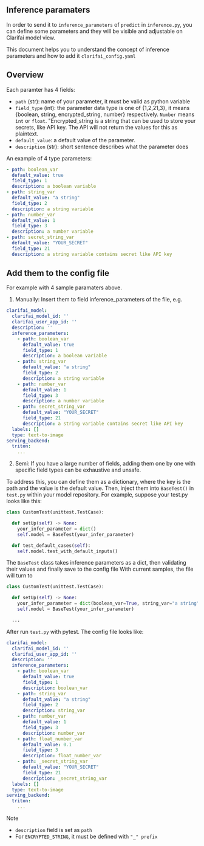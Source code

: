 ## Inference paramaters

In order to send it to `inference_parameters` of `predict` in `inference.py`, you can define some parameters and they will be visible and adjustable on Clarifai model view.

This document helps you to understand the concept of inference parameters and how to add it `clarifai_config.yaml`

## Overview

Each paramter has 4 fields:

* `path` (str): name of your parameter, it must be valid as python variable
* `field_type` (int): the parameter data type is one of {1,2,21,3}, it means {boolean, string, encrypted_string, number} respectively. `Number` means `int` or `float`. "Encrypted_string is a string that can be used to store your secrets, like API key. The API will not return the values for this as plaintext.
* `default_value`: a default value of the parameter.
* `description` (str): short sentence describes what the parameter does

An example of 4 type parameters:

```yaml
- path: boolean_var
  default_value: true
  field_type: 1
  description: a boolean variable
- path: string_var
  default_value: "a string"
  field_type: 2
  description: a string variable
- path: number_var
  default_value: 1
  field_type: 3
  description: a number variable
- path: secret_string_var
  default_value: "YOUR_SECRET"
  field_type: 21
  description: a string variable contains secret like API key
```

## Add them to the config file

For example with 4 sample paramaters above.

1. Manually:
Insert them to field inference_parameters of the file, e.g.

```yaml
clarifai_model:
  clarifai_model_id: ''
  clarifai_user_app_id: ''
  description: ''
  inference_parameters:
    - path: boolean_var
      default_value: true
      field_type: 1
      description: a boolean variable
    - path: string_var
      default_value: "a string"
      field_type: 2
      description: a string variable
    - path: number_var
      default_value: 1
      field_type: 3
      description: a number variable
    - path: secret_string_var
      default_value: "YOUR_SECRET"
      field_type: 21
      description: a string variable contains secret like API key
  labels: []
  type: text-to-image
serving_backend:
  triton:
    ...
```

2. Semi: If you have a large number of fields, adding them one by one with specific field types can be exhaustive and unsafe.

To address this, you can define them as a dictionary, where the key is the path and the value is the default value. Then, inject them into `BaseTest()` in `test.py` within your model repository. For example, suppose your test.py looks like this:

```python
class CustomTest(unittest.TestCase):

  def setUp(self) -> None:
    your_infer_parameter = dict()
    self.model = BaseTest(your_infer_parameter)

  def test_default_cases(self):
    self.model.test_with_default_inputs()

```

The `BaseTest` class takes inference parameters as a dict, then validating their values and finally save to the config file
With current samples, the file will turn to

```python
class CustomTest(unittest.TestCase):

  def setUp(self) -> None:
    your_infer_parameter = dict(boolean_var=True, string_var="a string", number_var=1, float_number_var=0.1, _secret_string_var="YOUR_SECRET")
    self.model = BaseTest(your_infer_parameter)

  ...
```

After run `test.py` with pytest. The config file looks like:

```yaml
clarifai_model:
  clarifai_model_id: ''
  clarifai_user_app_id: ''
  description: ''
  inference_parameters:
    - path: boolean_var
      default_value: true
      field_type: 1
      description: boolean_var
    - path: string_var
      default_value: "a string"
      field_type: 2
      description: string_var
    - path: number_var
      default_value: 1
      field_type: 3
      description: number_var
    - path: float_number_var
      default_value: 0.1
      field_type: 3
      description: float_number_var
    - path: _secret_string_var
      default_value: "YOUR_SECRET"
      field_type: 21
      description: _secret_string_var
  labels: []
  type: text-to-image
serving_backend:
  triton:
    ...
```

> [!Note]
> * `description` field is set as `path`
> * For `ENCRYPTED_STRING`, it must be defined with `"_" prefix`
